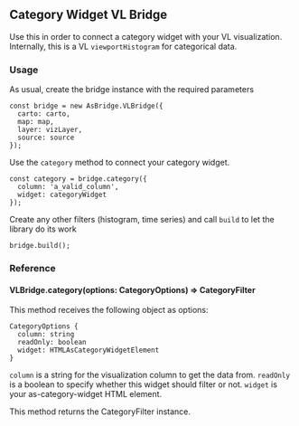 ## Category Widget VL Bridge

Use this in order to connect a category widget with your VL visualization. Internally, this is a VL `viewportHistogram` for categorical data.

### Usage

As usual, create the bridge instance with the required parameters

```
const bridge = new AsBridge.VLBridge({
  carto: carto,
  map: map,
  layer: vizLayer,
  source: source
});
```

Use the `category` method to connect your category widget.

```
const category = bridge.category({
  column: 'a_valid_column',
  widget: categoryWidget
});
```

Create any other filters (histogram, time series) and call `build` to let the library do its work

```
bridge.build();
```

### Reference

#### VLBridge.category(options: CategoryOptions) => CategoryFilter

This method receives the following object as options:

```
CategoryOptions {
  column: string
  readOnly: boolean
  widget: HTMLAsCategoryWidgetElement
}
```

`column` is a string for the visualization column to get the data from.
`readOnly` is a boolean to specify whether this widget should filter or not.
`widget` is your as-category-widget HTML element.

This method returns the CategoryFilter instance.
